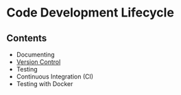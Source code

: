 # Code Development Lifecycle

## Contents

- Documenting
- [Version Control](Handbook/Development/Code%20Development%20Lifecycle/Version%20Control)
- Testing
- Continuous Integration (CI)
- Testing with Docker
